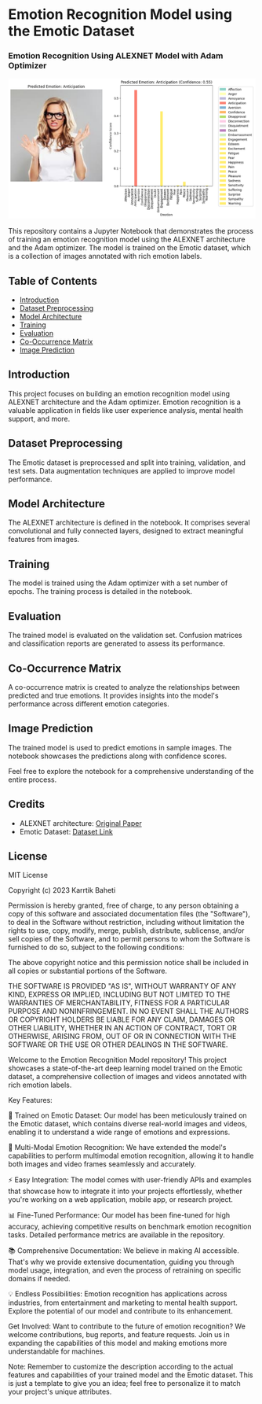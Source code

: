 # Emotion Recognition Model using the Emotic Dataset
### Emotion Recognition Using ALEXNET Model with Adam Optimizer

![Anticipation Image in comparison with 26 Emotion Labels](image.png) <!-- Replace with an appropriate header image -->

This repository contains a Jupyter Notebook that demonstrates the process of training an emotion recognition model using the ALEXNET architecture and the Adam optimizer. The model is trained on the Emotic dataset, which is a collection of images annotated with rich emotion labels.

## Table of Contents
- [Introduction](#introduction)
- [Dataset Preprocessing](#dataset-preprocessing)
- [Model Architecture](#model-architecture)
- [Training](#training)
- [Evaluation](#evaluation)
- [Co-Occurrence Matrix](#co-occurrence-matrix)
- [Image Prediction](#image-prediction)

## Introduction
This project focuses on building an emotion recognition model using ALEXNET architecture and the Adam optimizer. Emotion recognition is a valuable application in fields like user experience analysis, mental health support, and more.


## Dataset Preprocessing
The Emotic dataset is preprocessed and split into training, validation, and test sets. Data augmentation techniques are applied to improve model performance.

## Model Architecture
The ALEXNET architecture is defined in the notebook. It comprises several convolutional and fully connected layers, designed to extract meaningful features from images.

## Training
The model is trained using the Adam optimizer with a set number of epochs. The training process is detailed in the notebook.

## Evaluation
The trained model is evaluated on the validation set. Confusion matrices and classification reports are generated to assess its performance.

## Co-Occurrence Matrix
A co-occurrence matrix is created to analyze the relationships between predicted and true emotions. It provides insights into the model's performance across different emotion categories.

## Image Prediction
The trained model is used to predict emotions in sample images. The notebook showcases the predictions along with confidence scores.

Feel free to explore the notebook for a comprehensive understanding of the entire process.

## Credits
- ALEXNET architecture: [Original Paper](https://arxiv.org/ftp/arxiv/papers/1803/1803.01164.pdf)
- Emotic Dataset: [Dataset Link](https://github.com/Tandon-A/emotic)

## License
MIT License

Copyright (c) 2023 Karrtik Baheti

Permission is hereby granted, free of charge, to any person obtaining a copy
of this software and associated documentation files (the "Software"), to deal
in the Software without restriction, including without limitation the rights
to use, copy, modify, merge, publish, distribute, sublicense, and/or sell
copies of the Software, and to permit persons to whom the Software is
furnished to do so, subject to the following conditions:

The above copyright notice and this permission notice shall be included in all
copies or substantial portions of the Software.

THE SOFTWARE IS PROVIDED "AS IS", WITHOUT WARRANTY OF ANY KIND, EXPRESS OR
IMPLIED, INCLUDING BUT NOT LIMITED TO THE WARRANTIES OF MERCHANTABILITY,
FITNESS FOR A PARTICULAR PURPOSE AND NONINFRINGEMENT. IN NO EVENT SHALL THE
AUTHORS OR COPYRIGHT HOLDERS BE LIABLE FOR ANY CLAIM, DAMAGES OR OTHER
LIABILITY, WHETHER IN AN ACTION OF CONTRACT, TORT OR OTHERWISE, ARISING FROM,
OUT OF OR IN CONNECTION WITH THE SOFTWARE OR THE USE OR OTHER DEALINGS IN THE
SOFTWARE.






Welcome to the Emotion Recognition Model repository! This project showcases a state-of-the-art deep learning model trained on the Emotic dataset, a comprehensive collection of images and videos annotated with rich emotion labels.

Key Features:  

🧠 Trained on Emotic Dataset: Our model has been meticulously trained on the Emotic dataset, which contains diverse real-world images and videos, enabling it to understand a wide range of emotions and expressions.  

🌈 Multi-Modal Emotion Recognition: We have extended the model's capabilities to perform multimodal emotion recognition, allowing it to handle both images and video frames seamlessly and accurately.  

⚡ Easy Integration: The model comes with user-friendly APIs and examples that showcase how to integrate it into your projects effortlessly, whether you're working on a web application, mobile app, or research project.  

📊 Fine-Tuned Performance: Our model has been fine-tuned for high accuracy, achieving competitive results on benchmark emotion recognition tasks. Detailed performance metrics are available in the repository.

📚 Comprehensive Documentation: We believe in making AI accessible. That's why we provide extensive documentation, guiding you through model usage, integration, and even the process of retraining on specific domains if needed.  

💡 Endless Possibilities: Emotion recognition has applications across industries, from entertainment and marketing to mental health support. Explore the potential of our model and contribute to its enhancement.  





Get Involved: Want to contribute to the future of emotion recognition? We welcome contributions, bug reports, and feature requests. Join us in expanding the capabilities of this model and making emotions more understandable for machines.  

Note: Remember to customize the description according to the actual features and capabilities of your trained model and the Emotic dataset. This is just a template to give you an idea; feel free to personalize it to match your project's unique attributes.
